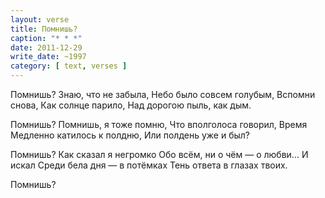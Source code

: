 ```yaml
---
layout: verse
title: Помнишь?
caption: "* * *"
date: 2011-12-29
write_date: ~1997
category: [ text, verses ]
---
```

Помнишь?
Знаю, что не забыла,
Небо было совсем голубым,
Вспомни снова,
Как солнце парило,
Над дорогою пыль, как дым.

Помнишь?
Помнишь, я тоже помню,
Что вполголоса говорил,
Время
Медленно катилось к полдню,
Или полдень уже и был?

Помнишь?
Как сказал я негромко
Обо всём, ни о чём — о любви...
И искал
Среди бела дня — в потёмках
Тень ответа в глазах твоих.

Помнишь?
